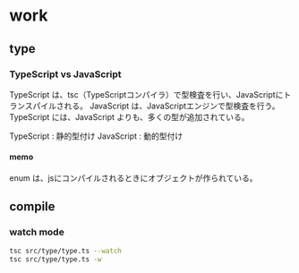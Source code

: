 # work

## type

### TypeScript vs JavaScript

TypeScript は、tsc（TypeScriptコンパイラ）で型検査を行い、JavaScriptにトランスパイルされる。
JavaScript は、JavaScriptエンジンで型検査を行う。
TypeScript には、JavaScript よりも、多くの型が追加されている。

TypeScript : 静的型付け
JavaScript : 動的型付け

#### memo
enum は、jsにコンパイルされるときにオブジェクトが作られている。


## compile

### watch mode

```sh
tsc src/type/type.ts --watch
tsc src/type/type.ts -w
```

